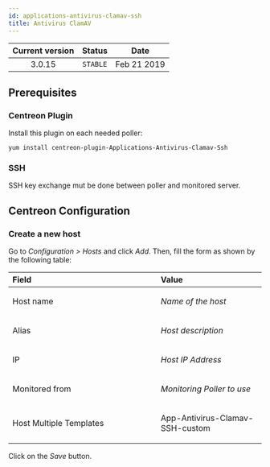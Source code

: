 ```yaml
---
id: applications-antivirus-clamav-ssh
title: Antivirus ClamAV
---
```


| Current version | Status | Date |
| :-: | :-: | :-: |
| 3.0.15 | `STABLE` | Feb 21 2019 |

##  Prerequisites
### Centreon Plugin
Install this plugin on each needed poller:

    yum install centreon-plugin-Applications-Antivirus-Clamav-Ssh

### SSH
SSH key exchange mut be done between poller and monitored server.

## Centreon Configuration
### Create a new host
Go to *Configuration &gt; Hosts* and click *Add*. Then, fill the form as
shown by the following table:

<table>
<colgroup>
<col width="58%" />
<col width="41%" />
</colgroup>
<thead>
<tr class="header">
<th align="left">Field</th>
<th align="left">Value</th>
</tr>
</thead>
<tbody>
<tr class="odd">
<td align="left"><p>Host name</p></td>
<td align="left"><p><em>Name of the host</em></p></td>
</tr>
<tr class="even">
<td align="left"><p>Alias</p></td>
<td align="left"><p><em>Host description</em></p></td>
</tr>
<tr class="odd">
<td align="left"><p>IP</p></td>
<td align="left"><p><em>Host IP Address</em></p></td>
</tr>
<tr class="even">
<td align="left"><p>Monitored from</p></td>
<td align="left"><p><em>Monitoring Poller to use</em></p></td>
</tr>
<tr class="odd">
<td align="left"><p>Host Multiple Templates</p></td>
<td align="left"><p>App-Antivirus-Clamav-SSH-custom</p></td>
</tr>
</tbody>
</table>

Click on the *Save* button.

